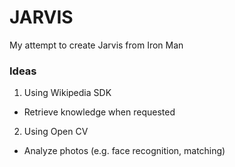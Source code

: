 # JARVIS
My attempt to create Jarvis from Iron Man

### Ideas
1. Using Wikipedia SDK
* Retrieve knowledge when requested

2. Using Open CV
* Analyze photos (e.g. face recognition, matching)
